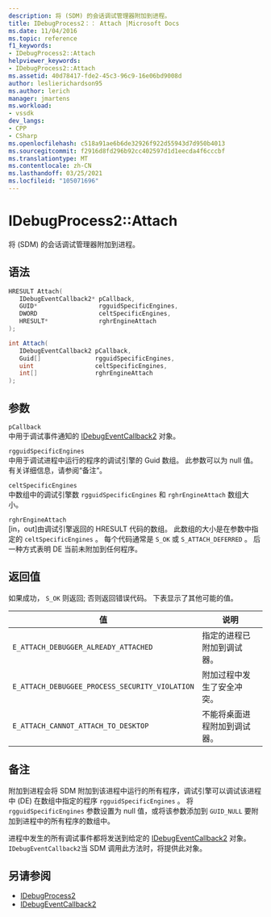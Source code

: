 ```yaml
---
description: 将 (SDM) 的会话调试管理器附加到进程。
title: IDebugProcess2：： Attach |Microsoft Docs
ms.date: 11/04/2016
ms.topic: reference
f1_keywords:
- IDebugProcess2::Attach
helpviewer_keywords:
- IDebugProcess2::Attach
ms.assetid: 40d78417-fde2-45c3-96c9-16e06bd9008d
author: leslierichardson95
ms.author: lerich
manager: jmartens
ms.workload:
- vssdk
dev_langs:
- CPP
- CSharp
ms.openlocfilehash: c518a91ae6b6de32926f922d55943d7d950b4013
ms.sourcegitcommit: f2916d8fd296b92cc402597d1d1eecda4f6cccbf
ms.translationtype: MT
ms.contentlocale: zh-CN
ms.lasthandoff: 03/25/2021
ms.locfileid: "105071696"
---
```

# <a name="idebugprocess2attach"></a>IDebugProcess2::Attach
将 (SDM) 的会话调试管理器附加到进程。

## <a name="syntax"></a>语法

```cpp
HRESULT Attach( 
   IDebugEventCallback2* pCallback,
   GUID*                 rgguidSpecificEngines,
   DWORD                 celtSpecificEngines,
   HRESULT*              rghrEngineAttach
);
```

```csharp
int Attach( 
   IDebugEventCallback2 pCallback,
   Guid[]               rgguidSpecificEngines,
   uint                 celtSpecificEngines,
   int[]                rghrEngineAttach
);
```

## <a name="parameters"></a>参数
`pCallback`\
中用于调试事件通知的 [IDebugEventCallback2](../../../extensibility/debugger/reference/idebugeventcallback2.md) 对象。

`rgguidSpecificEngines`\
中用于调试进程中运行的程序的调试引擎的 Guid 数组。 此参数可以为 null 值。 有关详细信息，请参阅“备注”。

`celtSpecificEngines`\
中数组中的调试引擎数 `rgguidSpecificEngines` 和 `rghrEngineAttach` 数组大小。

`rghrEngineAttach`\
[in，out]由调试引擎返回的 HRESULT 代码的数组。 此数组的大小是在参数中指定的 `celtSpecificEngines` 。 每个代码通常是 `S_OK` 或 `S_ATTACH_DEFERRED` 。 后一种方式表明 DE 当前未附加到任何程序。

## <a name="return-value"></a>返回值
 如果成功， `S_OK` 则返回; 否则返回错误代码。 下表显示了其他可能的值。

|值|说明|
|-----------|-----------------|
|`E_ATTACH_DEBUGGER_ALREADY_ATTACHED`|指定的进程已附加到调试器。|
|`E_ATTACH_DEBUGGEE_PROCESS_SECURITY_VIOLATION`|附加过程中发生了安全冲突。|
|`E_ATTACH_CANNOT_ATTACH_TO_DESKTOP`|不能将桌面进程附加到调试器。|

## <a name="remarks"></a>备注
 附加到进程会将 SDM 附加到该进程中运行的所有程序，调试引擎可以调试该进程中 (DE) 在数组中指定的程序 `rgguidSpecificEngines` 。 将 `rgguidSpecificEngines` 参数设置为 null 值，或将该参数添加到 `GUID_NULL` 要附加到进程中的所有程序的数组中。

 进程中发生的所有调试事件都将发送到给定的 [IDebugEventCallback2](../../../extensibility/debugger/reference/idebugeventcallback2.md) 对象。 `IDebugEventCallback2`当 SDM 调用此方法时，将提供此对象。

## <a name="see-also"></a>另请参阅
- [IDebugProcess2](../../../extensibility/debugger/reference/idebugprocess2.md)
- [IDebugEventCallback2](../../../extensibility/debugger/reference/idebugeventcallback2.md)
